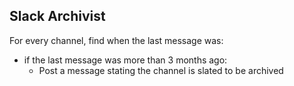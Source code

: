 ## Slack Archivist

For every channel, find when the last message was:

- if the last message was more than 3 months ago:
  - Post a message stating the channel is slated to be archived
